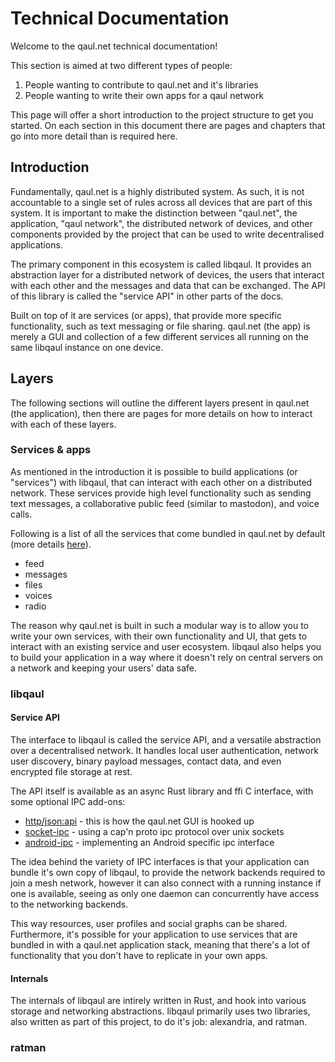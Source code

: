 # Technical Documentation

Welcome to the qaul.net technical documentation!

This section is aimed at two different types of people:

1. People wanting to contribute to qaul.net and it's libraries
2. People wanting to write their own apps for a qaul network

This page will offer a short introduction to the project structure to
get you started.  On each section in this document there are pages and
chapters that go into more detail than is required here.


## Introduction

Fundamentally, qaul.net is a highly distributed system.  As such, it
is not accountable to a single set of rules across all devices that
are part of this system.  It is important to make the distinction
between "qaul.net", the application, "qaul network", the distributed
network of devices, and other components provided by the project that
can be used to write decentralised applications.

The primary component in this ecosystem is called libqaul.  It
provides an abstraction layer for a distributed network of devices,
the users that interact with each other and the messages and data that
can be exchanged.  The API of this library is called the "service API"
in other parts of the docs.

Built on top of it are services (or apps), that provide more specific
functionality, such as text messaging or file sharing.  qaul.net (the
app) is merely a GUI and collection of a few different services all
running on the same libqaul instance on one device.


## Layers

The following sections will outline the different layers present in
qaul.net (the application), then there are pages for more details on
how to interact with each of these layers.


### Services & apps

As mentioned in the introduction it is possible to build applications
(or "services") with libqaul, that can interact with each other on a
distributed network.  These services provide high level functionality
such as sending text messages, a collaborative public feed (similar to
mastodon), and voice calls.

Following is a list of all the services that come bundled in qaul.net
by default (more details [here][services]).

- feed
- messages
- files
- voices
- radio

[services]: ./qaul.net/services.html

The reason why qaul.net is built in such a modular way is to allow you
to write your own services, with their own functionality and UI, that
gets to interact with an existing service and user ecosystem.  libqaul
also helps you to build your application in a way where it doesn't
rely on central servers on a network and keeping your users' data
safe.


### libqaul

#### Service API

The interface to libqaul is called the service API, and a versatile
abstraction over a decentralised network.  It handles local user
authentication, network user discovery, binary payload messages,
contact data, and even encrypted file storage at rest.

The API itself is available as an async Rust library and ffi C
interface, with some optional IPC add-ons:

- [http/json:api] - this is how the qaul.net GUI is hooked up
- [socket-ipc] - using a cap'n proto ipc protocol over unix sockets
- [android-ipc] - implementing an Android specific ipc interface

[http/json:api]: https://docs.qaul.net/http-api/
[socket-ipc]: ./libqaul/ipc/socket.html
[android-ipc]: ./libqaul/ipc/android.html

The idea behind the variety of IPC interfaces is that your application
can bundle it's own copy of libqaul, to provide the network backends
required to join a mesh network, however it can also connect with a
running instance if one is available, seeing as only one daemon can
concurrently have access to the networking backends.

This way resources, user profiles and social graphs can be shared.
Furthermore, it's possible for your application to use services that
are bundled in with a qaul.net application stack, meaning that there's
a lot of functionality that you don't have to replicate in your own
apps.


#### Internals

The internals of libqaul are intirely written in Rust, and hook into
various storage and networking abstractions.  libqaul primarily uses
two libraries, also written as part of this project, to do it's job:
alexandria, and ratman.

### ratman
